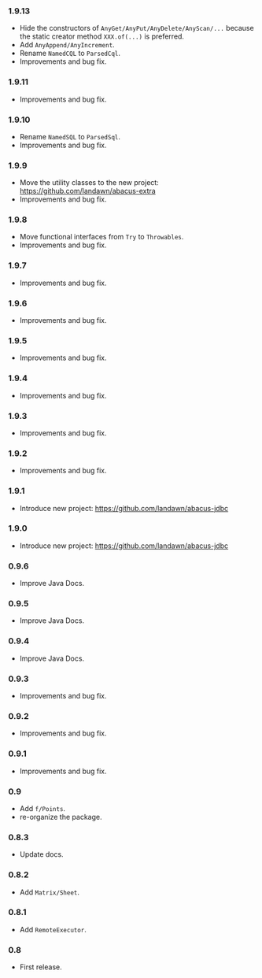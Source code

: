 ### 1.9.13

* Hide the constructors of `AnyGet/AnyPut/AnyDelete/AnyScan/...` because the static creator method `XXX.of(...)` is preferred.
* Add `AnyAppend/AnyIncrement`.
* Rename `NamedCQL` to `ParsedCql`.
* Improvements and bug fix.


### 1.9.11

* Improvements and bug fix.


### 1.9.10

* Rename `NamedSQL` to `ParsedSql`.
* Improvements and bug fix.


### 1.9.9
 
* Move the utility classes to the new project: https://github.com/landawn/abacus-extra
* Improvements and bug fix.


### 1.9.8

* Move functional interfaces from `Try` to `Throwables`.
* Improvements and bug fix.


### 1.9.7

* Improvements and bug fix.


### 1.9.6

* Improvements and bug fix.


### 1.9.5

* Improvements and bug fix.


### 1.9.4

* Improvements and bug fix.


### 1.9.3

* Improvements and bug fix.


### 1.9.2

* Improvements and bug fix.


### 1.9.1

* Introduce new project: https://github.com/landawn/abacus-jdbc


### 1.9.0

* Introduce new project: https://github.com/landawn/abacus-jdbc


### 0.9.6

* Improve Java Docs.


### 0.9.5

* Improve Java Docs.


### 0.9.4

* Improve Java Docs.


### 0.9.3

* Improvements and bug fix.


### 0.9.2

* Improvements and bug fix.


### 0.9.1

* Improvements and bug fix.


### 0.9

* Add `f/Points`.
* re-organize the package.


### 0.8.3

* Update docs.


### 0.8.2

* Add `Matrix/Sheet`.


### 0.8.1

* Add `RemoteExecutor`.


### 0.8

* First release.
